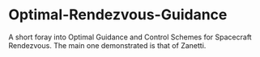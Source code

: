 # Optimal-Rendezvous-Guidance
A short foray into Optimal Guidance and Control Schemes for Spacecraft Rendezvous. The main one demonstrated is that of Zanetti. 
